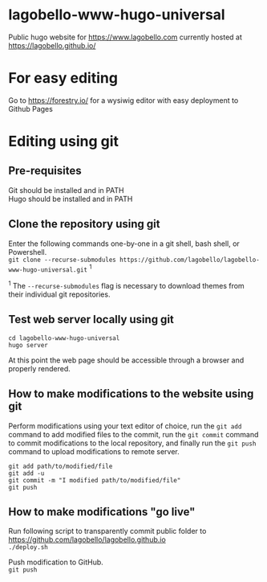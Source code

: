 # lagobello-www-hugo-universal
Public hugo website for https://www.lagobello.com currently hosted at https://lagobello.github.io/


# For easy editing
Go to https://forestry.io/ for a wysiwig editor with easy deployment to Github Pages

# Editing using git
## Pre-requisites
Git should be installed and in PATH  
Hugo should be installed and in PATH  

## Clone the repository using git
Enter the following commands one-by-one in a git shell, bash shell, or Powershell.  
`git clone --recurse-submodules https://github.com/lagobello/lagobello-www-hugo-universal.git`  <sup>1</sup>  

<sup>1</sup> The `--recurse-submodules` flag is necessary to download themes from their individual git repositories.  

## Test web server locally using git
`cd lagobello-www-hugo-universal`  
`hugo server`  

At this point the web page should be accessible through a browser and properly rendered.  

## How to make modifications to the website using git
Perform modifications using your text editor of choice, run the `git add` command to add modified files to the commit, run the `git commit` command to commit modifications to the local repository, and finally run the `git push` command to upload modifications to remote server.  

`git add path/to/modified/file`  
`git add -u`  
`git commit -m "I modified path/to/modified/file"`  
`git push`  

## How to make modifications "go live"
Run following script to transparently commit public folder to https://github.com/lagobello/lagobello.github.io  
`./deploy.sh`  

Push modification to GitHub.  
`git push`  
